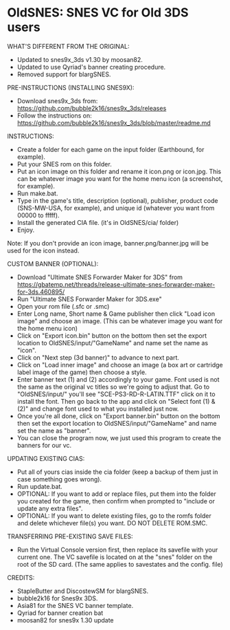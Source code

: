 # OldSNES: SNES VC for Old 3DS users

WHAT'S DIFFERENT FROM THE ORIGINAL:
- Updated to snes9x_3ds v1.30 by moosan82.
- Updated to use Qyriad's banner creating procedure.
- Removed support for blargSNES.


PRE-INSTRUCTIONS (INSTALLING SNES9X):
- Download snes9x_3ds from: https://github.com/bubble2k16/snes9x_3ds/releases
- Follow the instructions on: https://github.com/bubble2k16/snes9x_3ds/blob/master/readme.md


INSTRUCTIONS:
- Create a folder for each game on the input folder (Earthbound, for example).
- Put your SNES rom on this folder.
- Put an icon image on this folder and rename it icon.png or icon.jpg. This can be whatever image you want for the home menu icon (a screenshot, for example).
- Run make.bat.
- Type in the game's title, description (optional), publisher, product code (SNS-MW-USA, for example), and unique id (whatever you want from 00000 to fffff).
- Install the generated CIA file. (it's in OldSNES/cia/ folder)
- Enjoy.

Note: If you don't provide an icon image, banner.png/banner.jpg will be used for the icon instead.


CUSTOM BANNER (OPTIONAL):
- Download "Ultimate SNES Forwarder Maker for 3DS" from https://gbatemp.net/threads/release-ultimate-snes-forwarder-maker-for-3ds.460895/
- Run "Ultimate SNES Forwarder Maker for 3DS.exe"
- Open your rom file (.sfc or .smc)
- Enter Long name, Short name & Game publisher then click "Load icon image" and choose an image. (This can be whatever image you want for the home menu icon)
- Click on "Export icon.bin" button on the bottom then set the export location to OldSNES/input/"GameName" and name set the name as "icon".
- Click on "Next step (3d banner)" to advance to next part.
- Click on "Load inner image" and choose an image (a box art or cartridge label image of the game) then choose a style. 
- Enter banner text (1) and (2) accordingly to your game. Font used is not the same as the original vc titles so we're going to adjust that. Go to "OldSNES/input/" you'll see "SCE-PS3-RD-R-LATIN.TTF" click on it to install the font. Then go back to the app and click on "Select font (1) & (2)" and change font used to what you installed just now.
- Once you're all done, click on "Export banner.bin" button on the bottom then set the export location to OldSNES/input/"GameName" and name set the name as "banner".
- You can close the program now, we just used this program to create the banners for our vc.


UPDATING EXISTING CIAS:
- Put all of yours cias inside the cia folder (keep a backup of them just in case something goes wrong).
- Run update.bat.
- OPTIONAL: If you want to add or replace files, put them into the folder you created for the game, then confirm when prompted to "include or update any extra files".
- OPTIONAL: If you want to delete existing files, go to the romfs folder and delete whichever file(s) you want. DO NOT DELETE ROM.SMC.


TRANSFERRING PRE-EXISTING SAVE FILES:
- Run the Virtual Console version first, then replace its savefile with your current one. The VC savefile is located on at the "snes" folder on the root of the SD card. (The same applies to savestates and the config. file)


CREDITS:
- StapleButter and DiscostewSM for blargSNES.
- bubble2k16 for Snes9x 3DS.
- Asia81 for the SNES VC banner template.
- Qyriad for banner creation bat
- moosan82 for snes9x 1.30 update
